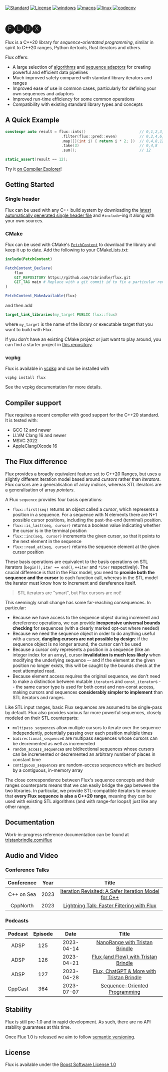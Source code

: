 [![Standard](https://img.shields.io/badge/standard-C%2B%2B20-blue.svg?logo=c%2B%2B)](https://en.wikipedia.org/wiki/C%2B%2B#Standardization)
[![License](https://img.shields.io/badge/license-BSL-blue.svg)](http://www.boost.org/LICENSE_1_0.txt)
[![windows](https://github.com/tcbrindle/libflux/actions/workflows/windows.yml/badge.svg)](https://github.com/tcbrindle/libflux/actions/workflows/windows.yml)
[![macos](https://github.com/tcbrindle/libflux/actions/workflows/macos.yml/badge.svg)](https://github.com/tcbrindle/libflux/actions/workflows/macos.yml)
[![linux](https://github.com/tcbrindle/libflux/actions/workflows/linux.yml/badge.svg)](https://github.com/tcbrindle/libflux/actions/workflows/linux.yml)
[![codecov](https://codecov.io/gh/tcbrindle/flux/branch/main/graph/badge.svg?token=5YCV2ZG1YT)](https://codecov.io/gh/tcbrindle/flux)

# 🅕🅛🅤🅧 #

Flux is a C++20 library for *sequence-orientated programming*, similar in spirit to C++20 ranges, Python itertools, Rust iterators and others.

Flux offers:

* A large selection of [algorithms](https://tristanbrindle.com/flux/reference/algorithms.html) and [sequence adaptors](https://tristanbrindle.com/flux/reference/adaptors.html) for creating powerful and efficient data pipelines
* Much improved safety compared with standard library iterators and ranges
* Improved ease of use in common cases, particularly for defining your own sequences and adaptors
* Improved run-time efficiency for some common operations
* Compatibility with existing standard library types and concepts

## A Quick Example ##

```cpp
constexpr auto result = flux::ints()                        // 0,1,2,3,...
                         .filter(flux::pred::even)          // 0,2,4,6,...
                         .map([](int i) { return i * 2; })  // 0,4,8,12,...
                         .take(3)                           // 0,4,8
                         .sum();                            // 12

static_assert(result == 12);
```

Try it [on Compiler Explorer](https://flux.godbolt.org/z/KKcEbYnTx)!

## Getting Started ##

### Single header ###

Flux can be used with any C++ build system by downloading the [latest automatically generated single header file](https://raw.githubusercontent.com/tcbrindle/flux/main/single_include/flux.hpp) and `#include`-ing it along with your own sources.

### CMake ###

Flux can be used with CMake's [`FetchContent`](https://cmake.org/cmake/help/latest/module/FetchContent.html) to download the library and keep it up to date. Add the following to your CMakeLists.txt:

```cmake
include(FetchContent)

FetchContent_Declare(
    flux
    GIT_REPOSITORY https://github.com/tcbrindle/flux.git
    GIT_TAG main # Replace with a git commit id to fix a particular revision
)

FetchContent_MakeAvailable(flux)
```

and then add

```cmake
target_link_libraries(my_target PUBLIC flux::flux)
```

where `my_target` is the name of the library or executable target that you want to build with Flux.

If you don't have an existing CMake project or just want to play around, you can find a starter project in [this repository](https://github.com/tcbrindle/flux_cmake_demo).

### vcpkg ###

Flux is available in [vcpkg](https://vcpkg.io) and can be installed with

```
vcpkg install flux
```

See the vcpkg documentation for more details.

## Compiler support ##

Flux requires a recent compiler with good support for the C++20 standard. It is tested with:

* GCC 12 and newer
* LLVM Clang 16 and newer
* MSVC 2022
* AppleClang/Xcode 16

## The Flux difference ##

Flux provides a broadly equivalent feature set to C++20 Ranges, but uses a slightly different iteration model based around *cursors* rather than *iterators*. Flux cursors are a generalisation of array *indices*, whereas STL iterators are a generalisation of array *pointers*.

A Flux `sequence` provides four basis operations:

* `flux::first(seq)` returns an object called a *cursor*, which represents a position in a sequence. For a sequence with N elements there are N+1 possible cursor positions, including the past-the-end (terminal) position.
* `flux::is_last(seq, cursor)` returns a boolean value indicating whether the cursor is in the terminal position
* `flux::inc(seq, cursor)` increments the given cursor, so that it points to the next element in the sequence
* `flux::read_at(seq, cursor)` returns the sequence element at the given cursor position

These basis operations are equivalent to the basis operations on STL iterators (`begin()`, `iter == end()`, `++iter` and `*iter` respectively). The crucial difference is that in the Flux model, you need to **provide both the sequence and the cursor** to each function call, whereas in the STL model the iterator must know how to increment and dereference itself.

> STL iterators are "smart", but Flux cursors are not!

This seemingly small change has some far-reaching consequences. In particular:

* Because we have access to the sequence object during increment and dereference operations, we can provide **inexpensive universal bounds checking** for sequences (with a clearly marked opt-out where needed)
* Because we need the sequence object in order to do anything useful with a cursor, **dangling cursors are not possible by design**: if the sequence object is no longer around, the cursor can't be used
* Because a cursor only represents a position in a sequence (like an integer index for an array), cursor **invalidation is much less likely** when modifying the underlying sequence -- and if the element at the given position no longer exists, this will be caught by the bounds check at the next attempted read.
* Because element access requires the original sequence, we don't need to make a distinction between mutable `iterator`s and `const_iterator`s -- the same cursor type is used for both const and non-const access, making cursors and sequences **considerably simpler to implement** than STL iterators and ranges.

Like STL input ranges, basic Flux sequences are assumed to be single-pass by default. Flux also provides various far more powerful sequences, closely modeled on their STL counterparts:

* `multipass_sequence`s allow multiple cursors to iterate over the sequence independently, potentially passing over each position multiple times
* `bidirectional_sequence`s are multipass sequences whose cursors can be decremented as well as incremented
* `random_access_sequence`s are bidirectional sequences whose cursors can be incremented or decremented an arbitrary number of places in constant time
* `contiguous_sequence`s are random-access sequences which are backed by a contiguous, in-memory array

The close correspondence between Flux's sequence concepts and their ranges counterparts means that we can easily bridge the gap between the two libraries. In particular, we provide STL-compatible iterators to ensure that **every Flux sequence is also a C++20 range**, meaning they can be used with existing STL algorithms (and with range-for loops!) just like any other range.

## Documentation ##

Work-in-progress reference documentation can be found at [tristanbrindle.com/flux](https://tristanbrindle.com/flux)

## Audio and Video ##

### Conference Talks ###

| Conference     |  Year  |                                                           Title                                                           |
| :--------:     | :----: | :-----------------------------------------------------------------------------------------------------------------------:
| C++ on Sea     |  2023  | [Iteration Revisited: A Safer Iteration Model for C++](https://youtu.be/4dADc4RRC48)
| CppNorth       |  2023  | [Lightning Talk: Faster Filtering with Flux](https://youtu.be/wAOgEWzi4bk)

### Podcasts ###

| Podcast | Episode |     Date   | Title                            |
| :-----: | :-----: | :--------: | :------------------------------: |
|  ADSP   |   125   | 2023-04-14 | [NanoRange with Tristan Brindle](https://adspthepodcast.com/2023/04/14/Episode-125.html)
|  ADSP   |   126   | 2023-04-21 | [Flux (and Flow) with Tristan Brindle](https://adspthepodcast.com/2023/04/21/Episode-126.html)
|  ADSP   |   127   | 2023-04-28 | [Flux, ChatGPT & More with Tristan Brindle](https://adspthepodcast.com/2023/04/28/Episode-127.html)
| CppCast |   364   | 2023-07-07 | [Sequence-Oriented Programming](https://cppcast.com/sequence_oriented_programming/)

## Stability ##

Flux is still pre-1.0 and in rapid development. As such, there are no API stability guarantees at this time.

Once Flux 1.0 is released we aim to follow [semantic versioning](https://semver.org).

## License ##

Flux is available under the [Boost Software License 1.0](https://www.boost.org/LICENSE_1_0.txt)
